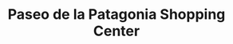 ---
title: "Paseo de la Patagonia Shopping Center"
url: /neuquen/paseo-de-la-patagonia-shopping-center/
shop: Einkaufszentrum
---
